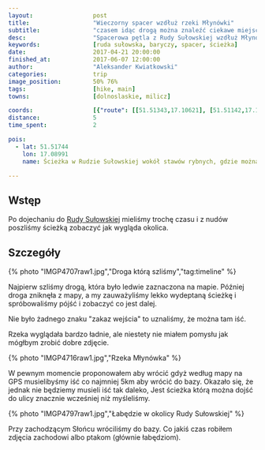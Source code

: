 ```yaml
---
layout:                 post
title:                  "Wieczorny spacer wzdłuż rzeki Młynówki"
subtitle:               "czasem idąc drogą można znaleźć ciekawe miejsca"
desc:                   "Spacerowa pętla z Rudy Sułowskiej wzdłuż Młynówki, wokół stawów rybnych i powrót drogą asfaltową o zachodzie Słońca."
keywords:               [ruda sułowska, baryczy, spacer, ścieżka]
date:                   2017-04-21 20:00:00
finished_at:            2017-06-07 12:00:00
author:                 "Aleksander Kwiatkowski"
categories:             trip
image_position:         50% 76%
tags:                   [hike, main]
towns:                  [dolnoslaskie, milicz]

coords:                 [{"route": [[51.51343,17.10621], [51.51142,17.10454], [51.51660,17.08960], [51.51874,17.09179], [51.51319,17.10690]], "type": "hike"}]
distance:               5
time_spent:             2

pois:
  - lat: 51.51744
    lon: 17.08991
    name: Ścieżka w Rudzie Sułowskiej wokół stawów rybnych, gdzie można wejść legalnie

---
```


[wiki-ruda-sulowska]: https://pl.wikipedia.org/wiki/Ruda_Su%C5%82owska

Wstęp
-----

Po dojechaniu do [Rudy Sułowskiej][wiki-ruda-sulowska] mieliśmy trochę czasu i
z nudów poszliśmy ścieżką zobaczyć jak wygląda okolica.

Szczegóły
---------

{% photo "IMGP4707raw1.jpg","Droga którą szliśmy","tag:timeline" %}

Najpierw szliśmy drogą, która było ledwie zaznaczona na mapie. Później droga
zniknęła z mapy, a my zauważyliśmy lekko wydeptaną ścieżkę i spróbowaliśmy
pójść i zobaczyć co jest dalej.

Nie było żadnego znaku "zakaz wejścia" to uznaliśmy, że można tam iść.

Rzeka wyglądała bardzo ładnie, ale niestety nie miałem pomysłu jak mógłbym
zrobić dobre zdjęcie.

{% photo "IMGP4716raw1.jpg","Rzeka Młynówka" %}

W pewnym momencie proponowałem aby wrócić gdyż według mapy na GPS musielibyśmy
iść co najmniej 5km aby wrócić do bazy. Okazało się, że jednak nie będziemy
musieli iść tak daleko, Jest ścieżka którą można dojść do ulicy
znacznie wcześniej niż myśleliśmy.

{% photo "IMGP4797raw1.jpg","Łabędzie w okolicy Rudy Sułowskiej" %}

Przy zachodzącym Słońcu wróciliśmy do bazy. Co jakiś czas robiłem zdjęcia
zachodowi albo ptakom (głównie łabędziom).

